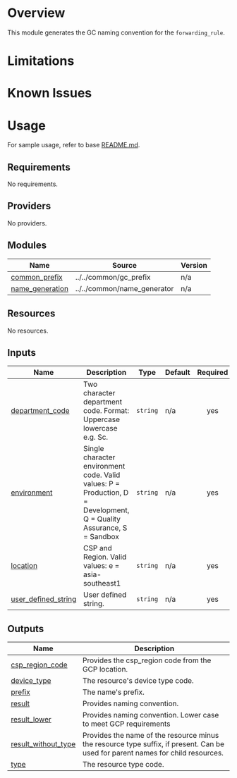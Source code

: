 # Overview
This module generates the GC naming convention for the `forwarding_rule`.

# Limitations

# Known Issues

# Usage
For sample usage, refer to base [README.md](../../../README.md).

<!-- BEGINNING OF PRE-COMMIT-TERRAFORM DOCS HOOK -->
## Requirements

No requirements.

## Providers

No providers.

## Modules

| Name | Source | Version |
|------|--------|---------|
| <a name="module_common_prefix"></a> [common\_prefix](#module\_common\_prefix) | ../../common/gc_prefix | n/a |
| <a name="module_name_generation"></a> [name\_generation](#module\_name\_generation) | ../../common/name_generator | n/a |

## Resources

No resources.

## Inputs

| Name | Description | Type | Default | Required |
|------|-------------|------|---------|:--------:|
| <a name="input_department_code"></a> [department\_code](#input\_department\_code) | Two character department code. Format: Uppercase lowercase e.g. Sc. | `string` | n/a | yes |
| <a name="input_environment"></a> [environment](#input\_environment) | Single character environment code. Valid values: P = Production, D = Development, Q = Quality Assurance, S = Sandbox | `string` | n/a | yes |
| <a name="input_location"></a> [location](#input\_location) | CSP and Region. Valid values: e = asia-southeast1 | `string` | n/a | yes |
| <a name="input_user_defined_string"></a> [user\_defined\_string](#input\_user\_defined\_string) | User defined string. | `string` | n/a | yes |

## Outputs

| Name | Description |
|------|-------------|
| <a name="output_csp_region_code"></a> [csp\_region\_code](#output\_csp\_region\_code) | Provides the csp\_region code from the GCP location. |
| <a name="output_device_type"></a> [device\_type](#output\_device\_type) | The resource's device type code. |
| <a name="output_prefix"></a> [prefix](#output\_prefix) | The name's prefix. |
| <a name="output_result"></a> [result](#output\_result) | Provides naming convention. |
| <a name="output_result_lower"></a> [result\_lower](#output\_result\_lower) | Provides naming convention. Lower case to meet GCP requirements |
| <a name="output_result_without_type"></a> [result\_without\_type](#output\_result\_without\_type) | Provides the name of the resource minus the resource type suffix, if present. Can be used for parent names for child resources. |
| <a name="output_type"></a> [type](#output\_type) | The resource type code. |
<!-- END OF PRE-COMMIT-TERRAFORM DOCS HOOK -->
